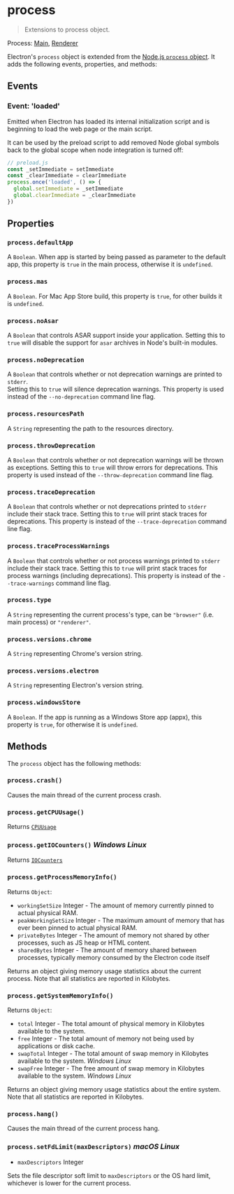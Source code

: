 # process

> Extensions to process object.

Process: [Main](../glossary.md#main-process), [Renderer](../glossary.md#renderer-process)

Electron's `process` object is extended from the
[Node.js `process` object](https://nodejs.org/api/process.html).
It adds the following events, properties, and methods:

## Events

### Event: 'loaded'

Emitted when Electron has loaded its internal initialization script and is
beginning to load the web page or the main script.

It can be used by the preload script to add removed Node global symbols back to
the global scope when node integration is turned off:

```javascript
// preload.js
const _setImmediate = setImmediate
const _clearImmediate = clearImmediate
process.once('loaded', () => {
  global.setImmediate = _setImmediate
  global.clearImmediate = _clearImmediate
})
```

## Properties

### `process.defaultApp`

A `Boolean`. When app is started by being passed as parameter to the default app, this
property is `true` in the main process, otherwise it is `undefined`.

### `process.mas`

A `Boolean`. For Mac App Store build, this property is `true`, for other builds it is
`undefined`.

### `process.noAsar`

A `Boolean` that controls ASAR support inside your application. Setting this to `true`
will disable the support for `asar` archives in Node's built-in modules.

### `process.noDeprecation`

A `Boolean` that controls whether or not deprecation warnings are printed to `stderr`.  
Setting this to `true` will silence deprecation warnings.  This property is used
instead of the `--no-deprecation` command line flag.

### `process.resourcesPath`

A `String` representing the path to the resources directory.

### `process.throwDeprecation`

A `Boolean` that controls whether or not deprecation warnings will be thrown as
exceptions.  Setting this to `true` will throw errors for deprecations.  This
property is used instead of the `--throw-deprecation` command line flag.

### `process.traceDeprecation`

A `Boolean` that controls whether or not deprecations printed to `stderr` include
 their stack trace.  Setting this to `true` will print  stack traces for deprecations.
   This property is instead of the `--trace-deprecation` command line flag.

### `process.traceProcessWarnings`
A `Boolean` that controls whether or not process warnings printed to `stderr` include
 their stack trace.  Setting this to `true` will print stack traces for process warnings
  (including deprecations).  This property is instead of the `--trace-warnings` command
  line flag.

### `process.type`

A `String` representing the current process's type, can be `"browser"` (i.e. main process) or `"renderer"`.

### `process.versions.chrome`

A `String` representing Chrome's version string.

### `process.versions.electron`

A `String` representing Electron's version string.

### `process.windowsStore`

A `Boolean`. If the app is running as a Windows Store app (appx), this property is `true`,
for otherwise it is `undefined`.

## Methods

The `process` object has the following methods:

### `process.crash()`

Causes the main thread of the current process crash.

### `process.getCPUUsage()`

Returns [`CPUUsage`](structures/cpu-usage.md)

### `process.getIOCounters()` _Windows_ _Linux_

Returns [`IOCounters`](structures/io-counters.md)

### `process.getProcessMemoryInfo()`

Returns `Object`:

* `workingSetSize` Integer - The amount of memory currently pinned to actual physical
  RAM.
* `peakWorkingSetSize` Integer - The maximum amount of memory that has ever been pinned
  to actual physical RAM.
* `privateBytes` Integer - The amount of memory not shared by other processes, such as
  JS heap or HTML content.
* `sharedBytes` Integer - The amount of memory shared between processes, typically
  memory consumed by the Electron code itself

Returns an object giving memory usage statistics about the current process. Note
that all statistics are reported in Kilobytes.

### `process.getSystemMemoryInfo()`

Returns `Object`:

* `total` Integer - The total amount of physical memory in Kilobytes available to the
  system.
* `free` Integer - The total amount of memory not being used by applications or disk
  cache.
* `swapTotal` Integer - The total amount of swap memory in Kilobytes available to the
  system.  _Windows_ _Linux_
* `swapFree` Integer - The free amount of swap memory in Kilobytes available to the
  system.  _Windows_ _Linux_

Returns an object giving memory usage statistics about the entire system. Note
that all statistics are reported in Kilobytes.

### `process.hang()`

Causes the main thread of the current process hang.

### `process.setFdLimit(maxDescriptors)` _macOS_ _Linux_

* `maxDescriptors` Integer

Sets the file descriptor soft limit to `maxDescriptors` or the OS hard
limit, whichever is lower for the current process.
